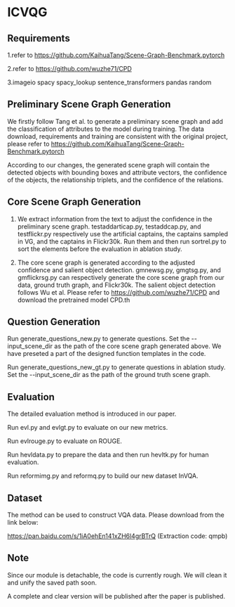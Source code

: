 # ICVQG

## Requirements

1.refer to https://github.com/KaihuaTang/Scene-Graph-Benchmark.pytorch

2.refer to https://github.com/wuzhe71/CPD

3.imageio spacy spacy_lookup sentence_transformers pandas random

## Preliminary Scene Graph Generation

We firstly follow Tang et al. to generate a preliminary scene graph and add the classification of attributes to the model during training. The data download, requirements and training are consistent with the original project, please refer to https://github.com/KaihuaTang/Scene-Graph-Benchmark.pytorch

According to our changes, the generated scene graph will contain the detected objects with bounding boxes and attribute vectors, the confidence of the objects, the relationship triplets, and the confidence of the relations.

## Core Scene Graph Generation

1. We extract information from the text to adjust the confidence in the preliminary scene graph. testaddarticap.py, testaddcap.py, and testflickr.py respectively use the artificial captains, the captains sampled in VG, and the captains in Flickr30k. Run them and then run sortrel.py to sort the elements before the evaluation in ablation study.

2. The core scene graph is generated according to the adjusted confidence and salient object detection. gmnewsg.py, gmgtsg.py, and gmflickrsg.py can respectively generate the core scene graph from our data, ground truth graph, and Flickr30k. The salient object detection follows Wu et al. Please refer to  https://github.com/wuzhe71/CPD  and download the pretrained model CPD.th

## Question Generation

Run generate_questions_new.py to generate questions. Set the --input_scene_dir as the path of the core scene graph generated above. We have preseted a part of the designed function templates in the code.

Run generate_questions_new_gt.py to generate questions in ablation study. Set the --input_scene_dir as the path of the ground truth scene graph. 

## Evaluation

The detailed evaluation method is introduced in our paper.

Run evl.py and evlgt.py to evaluate on our new metrics.

Run evlrouge.py to evaluate on ROUGE.

Run hevldata.py to prepare  the data and then run hevltk.py for human evaluation.

Run reformimg.py and reformq.py to build our new dataset InVQA.

## Dataset

The method can be used to construct VQA data. Please download from the link below:

https://pan.baidu.com/s/1iA0ehEn141xZH6l4grBTrQ  (Extraction code: qmpb)

## Note

Since our module is detachable, the code is currently rough. We will clean it and unify the saved path soon.

A complete and clear version will be published after the paper is published.
